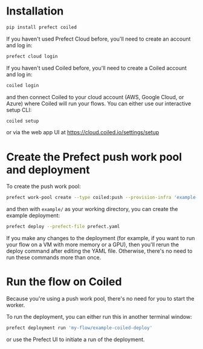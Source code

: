 # Installation

```bash
pip install prefect coiled
```

If you haven't used Prefect Cloud before, you'll need to create an account and log in:

```bash
prefect cloud login
```

If you haven't used Coiled before, you'll need to create a Coiled account and log in:

```bash
coiled login
```
and then connect Coiled to your cloud account (AWS, Google Cloud, or Azure) where Coiled will run your flows.
You can either use our interactive setup CLI:

```bash
coiled setup
```

or via the web app UI at https://cloud.coiled.io/settings/setup

# Create the Prefect push work pool and deployment

To create the push work pool:
```bash
prefect work-pool create --type coiled:push --provision-infra 'example-coiled-pool'
```

and then with `example/` as your working directory, you can create the example deployment:

```bash
prefect deploy --prefect-file prefect.yaml
```

If you make any changes to the deployment (for example, if you want to run your flow on a VM with more memory or a GPU),
then you'll rerun the deploy command after editing the YAML file. Otherwise, there's no need to run these commands more than once.

# Run the flow on Coiled

Because you're using a push work pool, there's no need for you to start the worker.

To run the deployment, you can either run this in another terminal window:

```bash
prefect deployment run 'my-flow/example-coiled-deploy'
```

or use the Prefect UI to initiate a run of the deployment.
